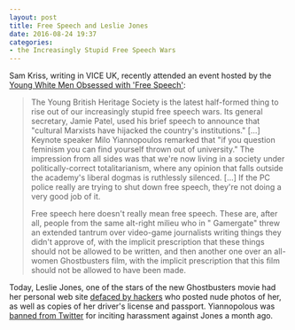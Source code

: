 ```yaml
---
layout: post
title: Free Speech and Leslie Jones
date: 2016-08-24 19:37
categories: 
- the Increasingly Stupid Free Speech Wars
---
```


Sam Kriss, writing in VICE UK, recently attended an event hosted by the [Young White Men Obsessed with 'Free Speech'](http://www.vice.com/en_uk/read/young-british-heritage-society-launch):

> The Young British Heritage Society is the latest half-formed thing to rise out of our increasingly stupid free speech wars. Its general secretary, Jamie Patel, used his brief speech to announce that "cultural Marxists have hijacked the country's institutions." […] Keynote speaker Milo Yiannopoulos remarked that "if you question feminism you can find yourself thrown out of university." The impression from all sides was that we're now living in a society under politically-correct totalitarianism, where any opinion that falls outside the academy's liberal dogmas is ruthlessly silenced. […] If the PC police really are trying to shut down free speech, they're not doing a very good job of it.
> 
> Free speech here doesn't really mean free speech. These are, after all, people from the same alt-right milieu who in " Gamergate" threw an extended tantrum over video-game journalists writing things they didn't approve of, with the implicit prescription that these things should not be allowed to be written, and then another one over an all-women Ghostbusters film, with the implicit prescription that this film should not be allowed to have been made.

Today, Leslie Jones, one of the stars of the new Ghostbusters movie had her personal web site [defaced by hackers](http://www.dailydot.com/irl/leslie-jones-snl-hacked-revenge-porn/) who posted nude photos of her, as well as copies of her driver's license and passport. Yiannopolous was [banned from Twitter](https://www.theguardian.com/technology/2016/jul/20/milo-yiannopoulos-nero-permanently-banned-twitter) for inciting harassment against Jones a month ago.
